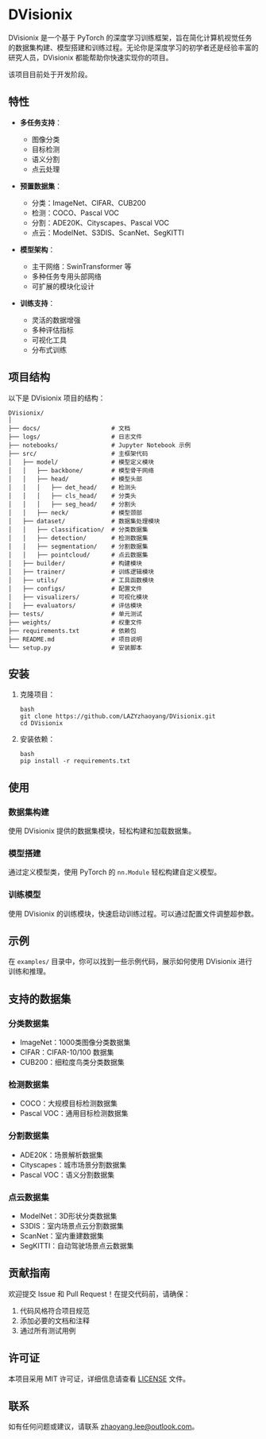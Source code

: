 # DVisionix

DVisionix 是一个基于 PyTorch 的深度学习训练框架，旨在简化计算机视觉任务的数据集构建、模型搭建和训练过程。无论你是深度学习的初学者还是经验丰富的研究人员，DVisionix 都能帮助你快速实现你的项目。

该项目目前处于开发阶段。

## 特性

- **多任务支持**：
  - 图像分类
  - 目标检测
  - 语义分割
  - 点云处理

- **预置数据集**：
  - 分类：ImageNet、CIFAR、CUB200
  - 检测：COCO、Pascal VOC
  - 分割：ADE20K、Cityscapes、Pascal VOC
  - 点云：ModelNet、S3DIS、ScanNet、SegKITTI

- **模型架构**：
  - 主干网络：SwinTransformer 等
  - 多种任务专用头部网络
  - 可扩展的模块化设计

- **训练支持**：
  - 灵活的数据增强
  - 多种评估指标
  - 可视化工具
  - 分布式训练


## 项目结构

以下是 DVisionix 项目的结构：

```
DVisionix/
│
├── docs/                    # 文档
├── logs/                    # 日志文件
├── notebooks/               # Jupyter Notebook 示例
├── src/                     # 主框架代码
│   ├── model/               # 模型定义模块
│   │   ├── backbone/        # 模型骨干网络
│   │   ├── head/            # 模型头部
│   │   │   ├── det_head/    # 检测头
│   │   │   ├── cls_head/    # 分类头
│   │   │   ├── seg_head/    # 分割头
│   │   ├── neck/            # 模型颈部
│   ├── dataset/             # 数据集处理模块
│   │   ├── classification/  # 分类数据集
│   │   ├── detection/       # 检测数据集
│   │   ├── segmentation/    # 分割数据集
│   │   ├── pointcloud/      # 点云数据集
│   ├── builder/             # 构建模块
│   ├── trainer/             # 训练逻辑模块
│   ├── utils/               # 工具函数模块
│   ├── configs/             # 配置文件
│   ├── visualizers/         # 可视化模块
│   ├── evaluators/          # 评估模块
├── tests/                   # 单元测试
├── weights/                 # 权重文件
├── requirements.txt         # 依赖包
├── README.md                # 项目说明
└── setup.py                 # 安装脚本
```

## 安装

1. 克隆项目：
   ```
   bash
   git clone https://github.com/LAZYzhaoyang/DVisionix.git
   cd DVisionix
   ```

2. 安装依赖：
   ```
   bash
   pip install -r requirements.txt
   ```

## 使用

### 数据集构建

使用 DVisionix 提供的数据集模块，轻松构建和加载数据集。

### 模型搭建

通过定义模型类，使用 PyTorch 的 `nn.Module` 轻松构建自定义模型。

### 训练模型

使用 DVisionix 的训练模块，快速启动训练过程。可以通过配置文件调整超参数。

## 示例

在 `examples/` 目录中，你可以找到一些示例代码，展示如何使用 DVisionix 进行训练和推理。

## 支持的数据集

### 分类数据集
- ImageNet：1000类图像分类数据集
- CIFAR：CIFAR-10/100 数据集
- CUB200：细粒度鸟类分类数据集

### 检测数据集
- COCO：大规模目标检测数据集
- Pascal VOC：通用目标检测数据集

### 分割数据集
- ADE20K：场景解析数据集
- Cityscapes：城市场景分割数据集
- Pascal VOC：语义分割数据集

### 点云数据集
- ModelNet：3D形状分类数据集
- S3DIS：室内场景点云分割数据集
- ScanNet：室内重建数据集
- SegKITTI：自动驾驶场景点云数据集

## 贡献指南

欢迎提交 Issue 和 Pull Request！在提交代码前，请确保：

1. 代码风格符合项目规范
2. 添加必要的文档和注释
3. 通过所有测试用例

## 许可证

本项目采用 MIT 许可证，详细信息请查看 [LICENSE](LICENSE) 文件。

## 联系

如有任何问题或建议，请联系 [zhaoyang.lee@outlook.com](mailto:zhaoyang.lee@outlook.com)。